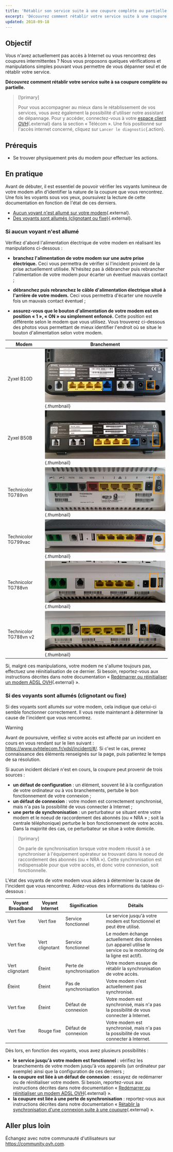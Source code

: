 ```yaml
---
title: 'Rétablir son service suite à une coupure complète ou partielle'
excerpt: 'Découvrez comment rétablir votre service suite à une coupure complète ou partielle'
updated: 2018-09-18
---
```


## Objectif

Vous n'avez actuellement pas accès à Internet ou vous rencontrez des coupures intermittentes ? Nous vous proposons quelques vérifications et manipulations simples pouvant vous permettre de vous dépanner seul et de rétablir votre service.

**Découvrez comment rétablir votre service suite à sa coupure complète ou partielle.**

> [!primary]
>
> Pour vous accompagner au mieux dans le rétablissement de vos services, vous avez également la possibilité d'utiliser notre assistant de dépannage. Pour y accéder, connectez-vous à votre [espace client OVH](https://www.ovh.com/auth/?action=gotomanager&from=https://www.ovh.com/fr/&ovhSubsidiary=fr){.external} dans la section « Télécom ». Une fois positionné sur l'accès internet concerné, cliquez sur `Lancer le diagnostic`{.action}. 
>

## Prérequis

- Se trouver physiquement près du modem pour effectuer les actions.

## En pratique

Avant de débuter, il est essentiel de pouvoir vérifier les voyants lumineux de votre modem afin d'identifier la nature de la coupure que vous rencontrez. Une fois les voyants sous vos yeux, poursuivez la lecture de cette documentation en fonction de l'état de ces derniers.

- [Aucun voyant n'est allumé sur votre modem](/pages/telecom/xdsl/interruption_de_service#si-aucun-voyant-nest-allume){.external}.
- [Des voyants sont allumés (clignotant ou fixe)](/pages/telecom/xdsl/interruption_de_service#si-des-voyants-sont-allumes-clignotant-ou-fixe){.external}.

### Si aucun voyant n'est allumé

Vérifiez d'abord l'alimentation électrique de votre modem en réalisant les manipulations ci-dessous :

- **branchez l'alimentation de votre modem sur une autre prise électrique.** Ceci vous permettra de vérifier si l'incident provient de la prise actuellement utilisée. N'hésitez pas à débrancher puis rebrancher l'alimentation de votre modem pour écarter un éventuel mauvais contact ;

- **débranchez puis rebranchez le câble d'alimentation électrique situé à l'arrière de votre modem.** Ceci vous permettra d'écarter une nouvelle fois un mauvais contact éventuel ;

- **assurez-vous que le bouton d'alimentation de votre modem est en position « 1 », « ON » ou simplement enfoncé.** Cette position est différente selon le modem que vous utilisez. Vous trouverez ci-dessous des photos vous permettant de mieux identifier l'endroit où se situe le bouton d'alimentation selon votre modem.

|Modem|Branchement|
|---|---|
|Zyxel B10D|![modemelectrique](images/zyxelb10d_power.jpg){.thumbnail}|
|Zyxel B50B|![modemelectrique](images/zyxelb50b_power.jpg){.thumbnail}|
|Technicolor TG789vn|![modemelectrique](images/TG789_power.png){.thumbnail}|
|Technicolor TG799vac|![modemelectrique](images/TG799_power.jpg){.thumbnail}|
|Technicolor TG788vn|![modemelectrique](images/TG788v1_power.png){.thumbnail}|
|Technicolor TG788vn v2|![modemelectrique](images/TG788v2_power.png){.thumbnail}|

Si, malgré ces manipulations, votre modem ne s'allume toujours pas, effectuez une réinitialisation de ce dernier. Si besoin, reportez-vous aux instructions décrites dans notre documentation « [Redémarrer ou réinitialiser un modem ADSL OVH](/pages/web_cloud/internet/internet_access/restart_reboot_modem){.external} ».

### Si des voyants sont allumés (clignotant ou fixe)

Si des voyants sont allumés sur votre modem, cela indique que celui-ci semble fonctionner correctement. Il vous reste maintenant à déterminer la cause de l'incident que vous rencontrez.

> [!warning]
>
> Avant de poursuivre, vérifiez si votre accès est affecté par un incident en cours en vous rendant sur le lien suivant : <https://www.ovhtelecom.fr/xdsl/incident/#/>. Si c'est le cas, prenez connaissance des éléments renseignés sur la page, puis patientez le temps de sa résolution.
>

Si aucun incident déclaré n'est en cours, la coupure peut provenir de trois sources :

- **un défaut de configuration** : un élément, souvent lié à la configuration de votre ordinateur ou à vos branchements, pertube le bon fonctionnement de votre connexion ;
- **un défaut de connexion** : votre modem est correctement synchronisé, mais n'a pas la possibilité de vous connecter à Internet ; 
- **une perte de synchronisation** : un perturbateur se situant entre votre modem et le noeud de raccordement des abonnés (ou « NRA » ; soit la centrale téléphonique) perturbe le bon fonctionnement de votre accès. Dans la majorité des cas, ce perturbateur se situe à votre domicile. 

> [!primary]
>
> On parle de synchronisation lorsque votre modem réussit à se synchroniser à l'équipement opérateur se trouvant dans le noeud de raccordement des abonnés (ou « NRA »). Cette synchronisation est indispensable pour que votre accès, et donc votre connexion, soit fonctionnelle.
>

L'état des voyants de votre modem vous aidera à déterminer la cause de l'incident que vous rencontrez. Aidez-vous des informations du tableau ci-dessous :

|Voyant Broadband|Voyant Internet|Signification|Détails|
|---|---|---|---|
|Vert fixe|Vert fixe|Service fonctionnel|Le service jusqu'à votre modem est fonctionnel et peut être utilisé.| 
|Vert fixe|Vert clignotant|Service fonctionnel|Le modem échange actuellement des données (un appareil utilise le service ou le monitoring de la ligne est actif).| 
|Vert clignotant|Éteint|Perte de synchronisation|Votre modem essaye de rétablir la synchronisation de votre accès.| 
|Éteint|Éteint|Pas de synchronisation|Votre modem n'est actuellement pas synchronisé.| 
|Vert fixe|Éteint|Défaut de connexion|Votre modem est synchronisé, mais n'a pas la possibilité de vous connecter à Internet.| 
|Vert fixe|Rouge fixe|Défaut de connexion|Votre modem est synchronisé, mais n'a pas la possibilité de vous connecter à Internet.| 

Dès lors, en fonction des voyants, vous avez plusieurs possibilités :

- **le service jusqu'à votre modem est fonctionnel** : vérifiez les branchements de votre modem jusqu'à vos appareils (un ordinateur par exemple) ainsi que la configuration de ces derniers ;
- **la coupure est liée à un défaut de connexion** : essayez de redémarrer ou de réinitialiser votre modem. Si besoin, reportez-vous aux instructions décrites dans notre documentation « [Redémarrer ou réinitialiser un modem ADSL OVH](/pages/web_cloud/internet/internet_access/restart_reboot_modem){.external} ».
- **la coupure est liée à une perte de synchronisation** : reportez-vous aux instructions décrites dans notre documentation « [Rétablir la synchronisation d'une connexion suite à une coupure](/pages/web_cloud/internet/internet_access/reestablish-synchronization){.external} ».

## Aller plus loin

Échangez avec notre communauté d'utilisateurs sur <https://community.ovh.com>.